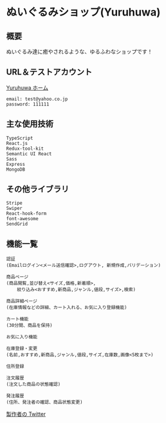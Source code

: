 # ぬいぐるみショップ(Yuruhuwa)

## 概要

ぬいぐるみ達に癒やされるような、ゆるふわなショップです！

## URL＆テストアカウント

[Yuruhuwa ホーム](https://blush-toy-shop.herokuapp.com/)

    email: test@yahoo.co.jp
    password: 111111

## 主な使用技術

    TypeScript
    React.js
    Redux-tool-kit
    Semantic UI React
    Sass
    Express
    MongoDB

## その他ライブラリ

    Stripe
    Swiper
    React-hook-form
    font-awesome
    SendGrid

## 機能一覧

    認証
    (Emailログイン<メール送信確認>,ログアウト, 新規作成,バリデーション)

    商品ページ
    (商品閲覧,並び替え<サイズ,価格,新着順>,
    	絞り込み<おすすめ,新商品,ジャンル,値段,サイズ>,検索)

    商品詳細ページ
    (在庫情報などの詳細、カート入れる、お気に入り登録機能)

    カート機能
    (30分間、商品を保持)

    お気に入り機能

    在庫登録・変更
    (名前,おすすめ,新商品,ジャンル,値段,サイズ,在庫数,画像<5枚まで>)

    住所登録

    注文履歴
    (注文した商品の状態確認)

    発注履歴
    (住所、発注者の確認、商品状態変更)

[製作者の Twitter](https://twitter.com/Patao_program)
